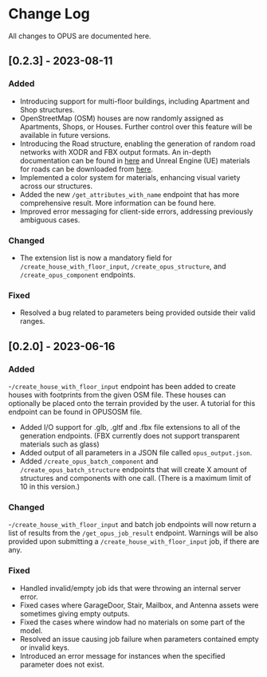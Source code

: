 # Change Log

All changes to OPUS are documented here.

## [0.2.3] - 2023-08-11

### Added

- Introducing support for multi-floor buildings, including Apartment and Shop structures.
- OpenStreetMap (OSM) houses are now randomly assigned as Apartments, Shops, or Houses. Further control over this feature will be available in future versions.
- Introducing the Road structure, enabling the generation of random road networks with XODR and FBX output formats. An in-depth documentation can be found in [here](https://github.com/capoomgit/opus-documentation/blob/main/ROAD_SUPPORTS.md) and Unreal Engine (UE) materials for roads can be downloaded from [here](https://drive.google.com/file/d/1wv0_EHfYJGfHfEpv1x3QV50m9NI4kc7e/view?usp=sharing).
- Implemented a color system for materials, enhancing visual variety across our structures.
- Added the new `/get_attributes_with_name` endpoint that has more comprehensive result. More information can be found here.
- Improved error messaging for client-side errors, addressing previously ambiguous cases.

### Changed

- The extension list is now a mandatory field for `/create_house_with_floor_input`, `/create_opus_structure`, and `/create_opus_component` endpoints.

### Fixed

- Resolved a bug related to parameters being provided outside their valid ranges.

## [0.2.0] - 2023-06-16

### Added

-`/create_house_with_floor_input` endpoint has been added to create houses with footprints from the given OSM file. These houses can optionally be placed onto the terrain provided by the user. A tutorial for this endpoint can be found in OPUSOSM file.

- Added I/O support for .glb, .gltf and .fbx file extensions to all of the generation endpoints. (FBX currently does not support transparent materials such as glass)
- Added output of all parameters in a JSON file called `opus_output.json`.
- Added `/create_opus_batch_component` and `/create_opus_batch_structure` endpoints that will create X amount of structures and components with one call. (There is a maximum limit of 10 in this version.)

### Changed

-`/create_house_with_floor_input` and batch job endpoints will now return a list of results from the `/get_opus_job_result` endpoint. Warnings will be also provided upon submitting a `/create_house_with_floor_input` job, if there are any.

### Fixed

- Handled invalid/empty job ids that were throwing an internal server error.
- Fixed cases where GarageDoor, Stair, Mailbox, and Antenna assets were sometimes giving empty outputs.
- Fixed the cases where window had no materials on some part of the model.
- Resolved an issue causing job failure when parameters contained empty or invalid keys.
- Introduced an error message for instances when the specified parameter does not exist.
